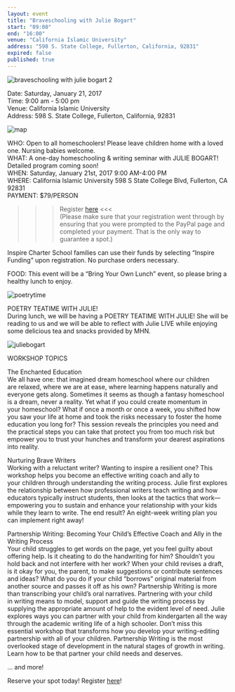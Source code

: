 ```yaml
---
layout: event
title: "Braveschooling with Julie Bogart"
start: "09:00"
end: "16:00"
venue: "California Islamic University"
address: "598 S. State College, Fullerton, California, 92831"
expired: false
published: true
---  
```

![braveschooling with julie bogart 2](https://cloud.githubusercontent.com/assets/7043355/20945150/f5c177f4-bbba-11e6-9c6c-66a0b3975551.jpeg)    

Date: Saturday, January 21, 2017   
Time: 9:00 am - 5:00 pm   
Venue: California Islamic University   
Address: 598 S. State College, Fullerton, California, 92831   

![map](https://cloud.githubusercontent.com/assets/7043355/20945194/234a9f8e-bbbb-11e6-82c4-0f2c75e15587.jpg)

WHO: Open to all homeschoolers! Please leave children home with a loved one. Nursing babies welcome.   
WHAT: A one-day homeschooling & writing seminar with JULIE BOGART!   Detailed program coming soon!   
WHEN: Saturday, January 21st, 2017 9:00 AM-4:00 PM   
WHERE: California Islamic University 598 S State College Blvd, Fullerton, CA 92831   
PAYMENT: $79/PERSON    
>>> Register [here](https://form.jotform.com/63160503697154) <<<   
(Please make sure that your registration went through by ensuring that you were prompted to the PayPal page and completed your payment. That is the only way to guarantee a spot.)

Inspire Charter School families can use their funds by selecting “Inspire Funding” upon registration. No purchase orders necessary.

FOOD: This event will be a “Bring Your Own Lunch” event, so please bring a healthy lunch to enjoy.

![poetrytime](https://cloud.githubusercontent.com/assets/7043355/20945175/16b33556-bbbb-11e6-9d98-f77ba4acaabf.jpg)

POETRY TEATIME WITH JULIE!   
During lunch, we will be having a POETRY TEATIME WITH JULIE! She will be reading to us and we will be able to reflect with Julie LIVE while enjoying some delicious tea and snacks provided by MHN.

![juliebogart](https://cloud.githubusercontent.com/assets/7043355/20945108/ca6e42da-bbba-11e6-94c1-d62b4e0bb8cd.jpg)

WORKSHOP TOPICS   

The Enchanted Education     
We all have one: that imagined dream homeschool where our children are relaxed, where we are at ease, where learning happens naturally and everyone gets along. Sometimes it seems as though a fantasy homeschool is a dream, never a reality. Yet what if you could create momentum in your homeschool? What if once a month or once a week, you shifted how you saw your life at home and took the risks necessary to foster the home education you long for? This session reveals the principles you need and the practical steps you can take that protect you from too much risk but empower you to trust your hunches and transform your dearest aspirations into reality.   

Nurturing Brave Writers   
Working with a reluctant writer? Wanting to inspire a resilient one? This workshop helps you become an effective writing coach and ally to your children through understanding the writing process. Julie first explores the relationship between how professional writers teach writing and how educators typically instruct students, then looks at the tactics that work—empowering you to sustain and enhance your relationship with your kids while they learn to write. The end result? An eight-week writing plan you can implement right away!   

Partnership Writing: Becoming Your Child’s Effective Coach and Ally in the Writing Process   
Your child struggles to get words on the page, yet you feel guilty about offering help. Is it cheating to do the handwriting for him? Shouldn’t you hold back and not interfere with her work? When your child revises a draft, is it okay for you, the parent, to make suggestions or contribute sentences and ideas? What do you do if your child “borrows” original material from another source and passes it off as his own? Partnership Writing is more than transcribing your child’s oral narratives. Partnering with your child in writing means to model, support and guide the writing process by supplying the appropriate amount of help to the evident level of need. Julie explores ways you can partner with your child from kindergarten all the way through the academic writing life of a high schooler. Don’t miss this essential workshop that transforms how you develop your writing-editing partnership with all of your children. Partnership Writing is the most overlooked stage of development in the natural stages of growth in writing. Learn how to be that partner your child needs and deserves.   

… and more!   

Reserve your spot today! Register [here](https://form.jotform.com/63160503697154)!

